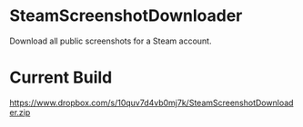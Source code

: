 # SteamScreenshotDownloader

Download all public screenshots for a Steam account.

# Current Build

https://www.dropbox.com/s/10quv7d4vb0mj7k/SteamScreenshotDownloader.zip
